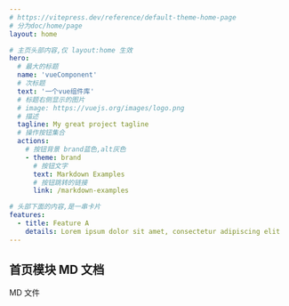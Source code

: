 ```yaml
---
# https://vitepress.dev/reference/default-theme-home-page
# 分为doc/home/page
layout: home

# 主页头部内容,仅 layout:home 生效
hero:
  # 最大的标题
  name: 'vueComponent'
  # 次标题
  text: '一个vue组件库'
  # 标题右侧显示的图片
  # image: https://vuejs.org/images/logo.png
  # 描述
  tagline: My great project tagline
  # 操作按钮集合
  actions:
    # 按钮背景 brand蓝色,alt灰色
    - theme: brand
      # 按钮文字
      text: Markdown Examples
      # 按钮跳转的链接
      link: /markdown-examples

# 头部下面的内容,是一串卡片
features:
  - title: Feature A
    details: Lorem ipsum dolor sit amet, consectetur adipiscing elit
---
```


## 首页模块 MD 文档

MD 文件
